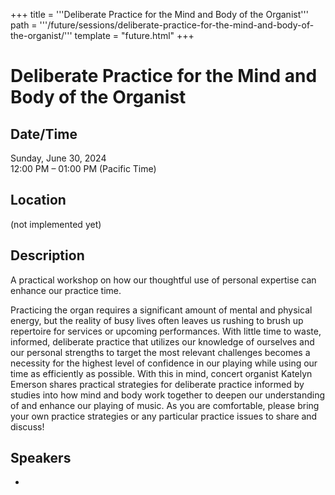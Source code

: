 +++
title = '''Deliberate Practice for the Mind and Body of the Organist'''
path = '''/future/sessions/deliberate-practice-for-the-mind-and-body-of-the-organist/'''
template = "future.html"
+++

<h1>Deliberate Practice for the Mind and Body of the Organist</h1>
<h2>Date/Time</h2>
<p>Sunday, June 30, 2024<br>
12:00 PM – 01:00 PM (Pacific Time)</p>
<h2>Location</h2>
(not implemented yet)
<h2>Description</h2>
A practical workshop on how our thoughtful use of personal expertise can enhance our practice time.

Practicing the organ requires a significant amount of mental and physical energy, but the reality of busy lives often leaves us rushing to brush up repertoire for services or upcoming performances. With little time to waste, informed, deliberate practice that utilizes our knowledge of ourselves and our personal strengths to target the most relevant challenges becomes a necessity for the highest level of confidence in our playing while using our time as efficiently as possible. With this in mind, concert organist Katelyn Emerson shares practical strategies for deliberate practice informed by studies into how mind and body work together to deepen our understanding of and enhance our playing of music. As you are comfortable, please bring your own practice strategies or any particular practice issues to share and discuss!
<h2>Speakers</h2>
<ul><li><bound method Speaker.link of Speaker(data=SpeakerData(presenter_at=['1DE39312-9DBB-469F-B455-90589C77836C'], speaker_biography='A â€œstar of the first rankâ€\x9d (Orgue Canada), organist and pedagogue Katelyn Emerson showcases repertoire spanning the 14thâ€”21st centuries in concerts described as â€œthrilling from beginning to endâ€\x9d (Cleveland Classical). She both lectures and gives masterclasses on topics ranging from organ interpretation and healthy practice techniques to sacred music.  Katelyn is laureate of organ competitions on three continents, including the American Guild of Organistsâ€™ (AGO) National Young Artists, Musashino International Organ Competition (Japan), International Organ Competition â€œPierre de Manchicourtâ€\x9d (France), and Mikael Tariverdiev International Organ Competition (Russia). She is regularly invited to serve on the faculties of organ academies throughout North America and Europe and to present concerts and workshops at national and regional conventions of the AGO, the Organ Historical Society, the American Institute of Organbuilders.   Katelyn holds a Master Orgel from the Musikhochschule fÃ¼r Musik und Darstellende Kunst (Stuttgart, Germany), where she was supported by a German Academic Exchange Scholarship (DAAD) and, as recipient of the prestigious J. William Fulbright Study/Research Grant, she studied en perfectionnement at the Conservatoire de Toulouse (France). Katelyn holds double bachelors degrees in organ performance and French and minors in historical performance and music history from Oberlin College & Conservatory (Ohio), as well as a Certificate in Advanced Occupational Ergonomics from Colorado State University. Katelyn is presently based in both the USA and the UK, having been awarded a 3+1 Economic and Social Science Research Council Studentship from UK Research and Innovation to pursue a PhD in Music at the University of Cambridgeâ€™s Centre for Music and Science. Her articles have appeared in Choir and Organ, the online journal Vox Humana, and the Journal of Hand Therapy, among others. For more information, please visit: www.katelynemerson.com.', speaker_display_name='Katelyn Emerson', speaker_first_name='Katelyn', speaker_last_name='Emerson', speaker_stub='66471773-7004-4699-9C1F-02A330057DE5', speaker_title='', updated_date=datetime.date(2023, 9, 4)), updated=False, deleted=False)></li>

